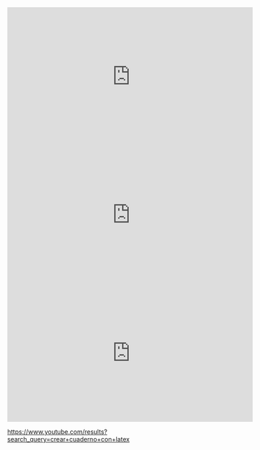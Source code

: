 <iframe width="560" height="315" src="https://www.youtube.com/embed/jIh_gBND02U" title="YouTube video player" frameborder="0" allow="accelerometer; autoplay; clipboard-write; encrypted-media; gyroscope; picture-in-picture" allowfullscreen></iframe>


<iframe width="560" height="315" src="https://www.youtube.com/embed/gc227WnCphI" title="YouTube video player" frameborder="0" allow="accelerometer; autoplay; clipboard-write; encrypted-media; gyroscope; picture-in-picture" allowfullscreen></iframe>

<iframe width="560" height="315" src="https://www.youtube.com/embed/aiSYKmzjbqo" title="YouTube video player" frameborder="0" allow="accelerometer; autoplay; clipboard-write; encrypted-media; gyroscope; picture-in-picture" allowfullscreen></iframe>



https://www.youtube.com/results?search_query=crear+cuaderno+con+latex


